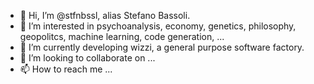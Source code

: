 - 👋 Hi, I’m @stfnbssl, alias Stefano Bassoli.
- 👀 I’m interested in  psychoanalysis, economy, genetics, philosophy, geopolitcs, machine learning, code generation, ...
- 🌱 I’m currently developing wizzi, a general purpose software factory.
- 💞️ I’m looking to collaborate on ...
- 📫 How to reach me ...

<!---
stfnbssl/stfnbssl is a ✨ special ✨ repository because its `README.md` (this file) appears on your GitHub profile.
You can click the Preview link to take a look at your changes.
--->
